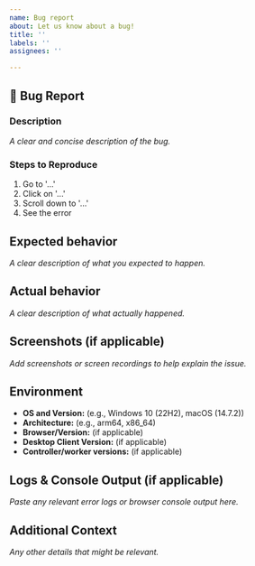 ```yaml
---
name: Bug report
about: Let us know about a bug!
title: ''
labels: ''
assignees: ''

---
```


<!-- Please reserve GitHub issues for bug reports and feature requests.

For questions, the best place to get answers is on our [discussion forum](https://discuss.hashicorp.com/c/boundary), as they will get more visibility from experienced users than the issue tracker.

Please note: We take Boundary's security and our users' trust very seriously. If you believe you have found a security issue in Boundary, please responsibly disclose this by contacting us at security@hashicorp.com. Our PGP key is available on [our security page](https://www.hashicorp.com/security/).

If Boundary Desktop Client version >= 2.1.0

Logs are found at:

Linux: ~/.config/Boundary/logs/desktop-client.log
MacOS: ~/Library/Logs/Boundary/desktop-client.log
Windows: $env:USERPROFILE\AppData\Roaming\Boundary\logs\desktop-client.log

If requests are taking longer than expected, please change the logging level to DEBUG. This will log the cache daemon request times as well.

-->

## :bug: Bug Report

### **Description**

_A clear and concise description of the bug._

### **Steps to Reproduce**

1. Go to '...'
2. Click on '...'
3. Scroll down to '...'
4. See the error

## **Expected behavior**

_A clear description of what you expected to happen._

## **Actual behavior**

_A clear description of what actually happened._

## **Screenshots (if applicable)**

_Add screenshots or screen recordings to help explain the issue._

## **Environment**

- **OS and Version:** (e.g., Windows 10 (22H2), macOS (14.7.2))
- **Architecture:** (e.g., arm64, x86_64)
- **Browser/Version:** (if applicable)
- **Desktop Client Version:** (if applicable)
- **Controller/worker versions:** (if applicable)

## **Logs & Console Output (if applicable)**

_Paste any relevant error logs or browser console output here._

## **Additional Context**

_Any other details that might be relevant._
